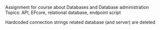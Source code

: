 Assignment for course about Databases and Database administration
Topics: API, EFcore, relational database, endpoint script

Hardcoded connection strings related database (and server) are deleted
